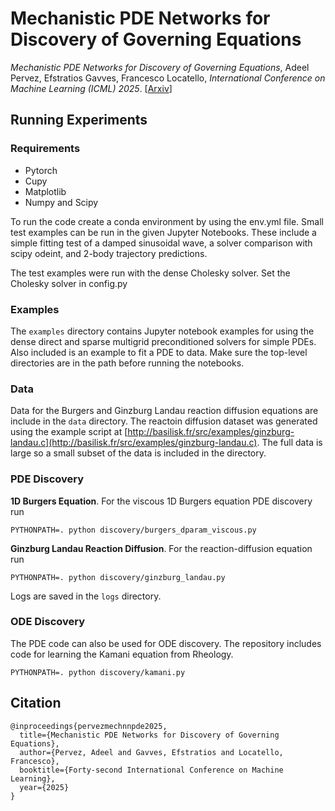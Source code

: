 # Mechanistic PDE Networks for Discovery of Governing Equations

*Mechanistic PDE Networks for Discovery of Governing Equations*, Adeel Pervez, Efstratios Gavves, Francesco Locatello, *International Conference on Machine Learning (ICML) 2025*. \[[Arxiv](http://arxiv.org/abs/2502.18377)\]



## Running Experiments

### Requirements
- Pytorch
- Cupy
- Matplotlib
- Numpy and Scipy


To run the code create a conda environment by using the env.yml file.
Small test examples can be run in the given Jupyter Notebooks.
These include a simple fitting test of a damped sinusoidal wave, a solver comparison with scipy odeint, and 2-body trajectory predictions.

The test examples were run with the dense Cholesky solver. Set the Cholesky solver in config.py

### Examples

The `examples` directory contains Jupyter notebook examples for using the dense direct and sparse multigrid preconditioned solvers for simple PDEs. Also included is an example to fit a PDE to data.  Make sure the top-level directories are in the path before running the notebooks.

### Data

Data for the Burgers and Ginzburg Landau reaction diffusion equations are include in the `data` directory. The reactoin diffusion dataset was generated using the example script at [http://basilisk.fr/src/examples/ginzburg-landau.c](http://basilisk.fr/src/examples/ginzburg-landau.c). The full data is large so a small subset of the data is included in the directory.

### PDE Discovery

**1D Burgers Equation**. For the viscous 1D Burgers equation PDE discovery run

```
PYTHONPATH=. python discovery/burgers_dparam_viscous.py
```

**Ginzburg Landau Reaction Diffusion**. For the reaction-diffusion equation run
```
PYTHONPATH=. python discovery/ginzburg_landau.py
```

Logs are saved in the `logs` directory. 

### ODE Discovery 
The PDE code can also be used for ODE discovery. The repository includes code for learning the Kamani equation from Rheology.
```
PYTHONPATH=. python discovery/kamani.py
```

## Citation
```
@inproceedings{pervezmechnnpde2025,
  title={Mechanistic PDE Networks for Discovery of Governing Equations},
  author={Pervez, Adeel and Gavves, Efstratios and Locatello, Francesco},
  booktitle={Forty-second International Conference on Machine Learning},
  year={2025}
}
```